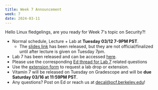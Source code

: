 ```yaml
---
title: Week 7 Announcement
week: 7
date: 2024-03-11
---
```


Hello Linux fledgelings, are you ready for Week 7's topic on Security?!

- Normal schedule, Lecture + Lab at **Tuesday 03/12 7-9PM PST**.
  - The [slides link](https://docs.google.com/presentation/d/1ARhbPMI5p8lhwWZwSD7DBMasRdMC2F5vO6LfCW6btSY/edit?usp=sharing) has been released, but they are not official/finalized until after lecture is given on Tuesday 7pm.
- Lab 7 has been released and can be accessed [here](https://decal.ocf.berkeley.edu/labs/7/).
- Please use the corresponding [Ed thread for Lab 7](https://edstem.org/us/courses/54016/discussion/4550920) related questions
- Use the [extension form](https://forms.gle/GDDa5ixTnYQxG5zU9) to request a lab drop or extension.
- Vitamin 7 will be released on Tuesday on Gradescope and will be **due Saturday 03/16 at 11:59PM PST**.
- Any questions? Post on Ed or reach us at [decal@ocf.berkeley.edu](mailto:decal@ocf.berkeley.edu)!
